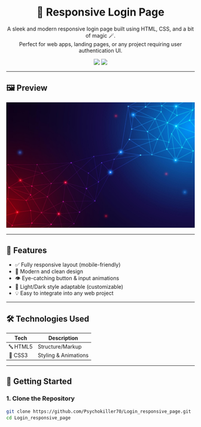 <h1 align="center">
  🔐 Responsive Login Page
</h1>

<p align="center">
  A sleek and modern responsive login page built using HTML, CSS, and a bit of magic 🪄. <br>
  Perfect for web apps, landing pages, or any project requiring user authentication UI.
</p>

<p align="center">
  <img src="https://img.shields.io/badge/Responsive%20Design-%F0%9F%94%A5-green?style=for-the-badge"/>
  <img src="https://img.shields.io/badge/Made%20With-HTML%20%26%20CSS-blueviolet?style=for-the-badge"/>
</p>

---

## 🖼️ Preview



![Login Page Screenshot](img/login.jpg)

---

## 🌟 Features

- ✅ Fully responsive layout (mobile-friendly)
- 🎨 Modern and clean design
- 👁️ Eye-catching button & input animations
- 🌙 Light/Dark style adaptable (customizable)
- 💡 Easy to integrate into any web project

---

## 🛠️ Technologies Used

| Tech      | Description         |
|-----------|---------------------|
| 🔤 HTML5  | Structure/Markup     |
| 🎨 CSS3   | Styling & Animations |

---

## 🚀 Getting Started

### 1. Clone the Repository

```bash
git clone https://github.com/Psychokiller70/Login_responsive_page.git
cd Login_responsive_page


